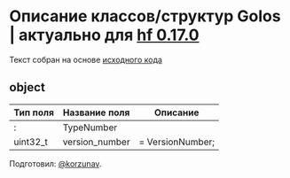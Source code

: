 # Описание классов/структур Golos | актуально для [hf 0.17.0](https://github.com/GolosChain/golos/releases/tag/v0.17.0)
Текст собран на основе [исходного кода](https://github.com/GolosChain/golos/tree/master/libraries/chainbase/include/chainbase/chainbase.hpp)

## object


|Тип поля|Название поля|Описание|
|--------|-------------|--------|
|:|TypeNumber||
|uint32_t|version_number|= VersionNumber;|

Подготовил: [@korzunav](https://golos.io/@korzunav).

